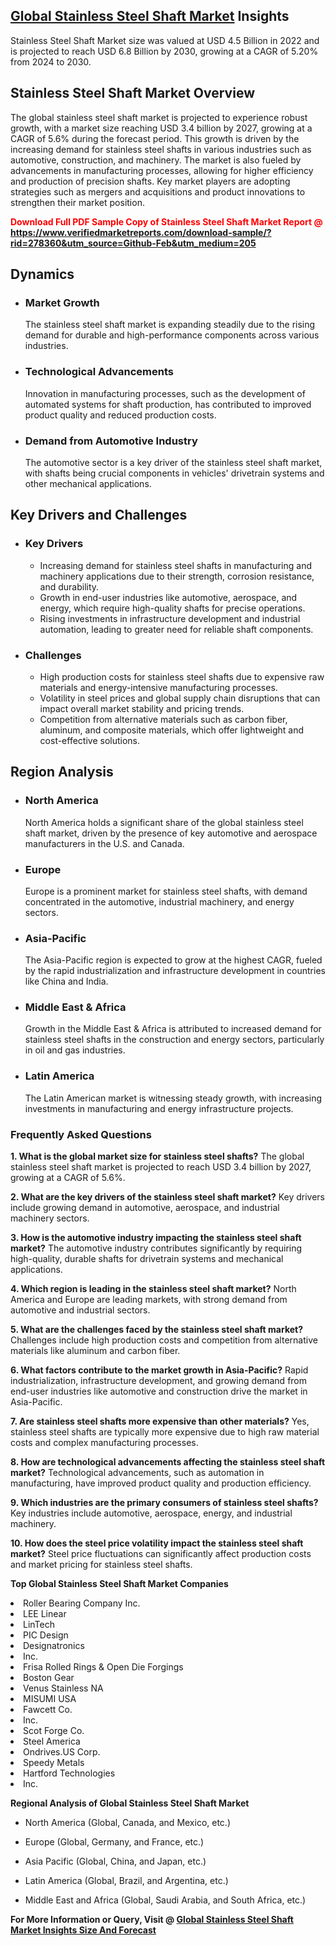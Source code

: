 <h2><a href="https://www.verifiedmarketreports.com/download-sample/?rid=278360&amp;utm_source=Github&amp;utm_medium=205" target="_blank">Global Stainless Steel Shaft Market</a> Insights</h2><p>Stainless Steel Shaft Market size was valued at USD 4.5 Billion in 2022 and is projected to reach USD 6.8 Billion by 2030, growing at a CAGR of 5.20% from 2024 to 2030.</p><p> <h2>Stainless Steel Shaft Market Overview</h2> <p>The global stainless steel shaft market is projected to experience robust growth, with a market size reaching USD 3.4 billion by 2027, growing at a CAGR of 5.6% during the forecast period. This growth is driven by the increasing demand for stainless steel shafts in various industries such as automotive, construction, and machinery. The market is also fueled by advancements in manufacturing processes, allowing for higher efficiency and production of precision shafts. Key market players are adopting strategies such as mergers and acquisitions and product innovations to strengthen their market position.</p> <p><strong><p><span class=""><span style="color: #ff0000;"><strong>Download Full PDF Sample Copy of Stainless Steel Shaft Market Report</strong> @ </span><a href="https://www.verifiedmarketreports.com/download-sample/?rid=278360&amp;utm_source=Github-Feb&amp;utm_medium=205" target="_blank">https://www.verifiedmarketreports.com/download-sample/?rid=278360&amp;utm_source=Github-Feb&amp;utm_medium=205</a></span></p></strong></p> <h2>Dynamics</h2> <ul> <li><h3>Market Growth</h3> The stainless steel shaft market is expanding steadily due to the rising demand for durable and high-performance components across various industries.</li> <li><h3>Technological Advancements</h3> Innovation in manufacturing processes, such as the development of automated systems for shaft production, has contributed to improved product quality and reduced production costs.</li> <li><h3>Demand from Automotive Industry</h3> The automotive sector is a key driver of the stainless steel shaft market, with shafts being crucial components in vehicles' drivetrain systems and other mechanical applications.</li> </ul> <h2>Key Drivers and Challenges</h2> <ul> <li><h3>Key Drivers</h3> <ul> <li>Increasing demand for stainless steel shafts in manufacturing and machinery applications due to their strength, corrosion resistance, and durability.</li> <li>Growth in end-user industries like automotive, aerospace, and energy, which require high-quality shafts for precise operations.</li> <li>Rising investments in infrastructure development and industrial automation, leading to greater need for reliable shaft components.</li> </ul> </li> <li><h3>Challenges</h3> <ul> <li>High production costs for stainless steel shafts due to expensive raw materials and energy-intensive manufacturing processes.</li> <li>Volatility in steel prices and global supply chain disruptions that can impact overall market stability and pricing trends.</li> <li>Competition from alternative materials such as carbon fiber, aluminum, and composite materials, which offer lightweight and cost-effective solutions.</li> </ul> </li> </ul> <h2>Region Analysis</h2> <ul> <li><h3>North America</h3> North America holds a significant share of the global stainless steel shaft market, driven by the presence of key automotive and aerospace manufacturers in the U.S. and Canada.</li> <li><h3>Europe</h3> Europe is a prominent market for stainless steel shafts, with demand concentrated in the automotive, industrial machinery, and energy sectors.</li> <li><h3>Asia-Pacific</h3> The Asia-Pacific region is expected to grow at the highest CAGR, fueled by the rapid industrialization and infrastructure development in countries like China and India.</li> <li><h3>Middle East & Africa</h3> Growth in the Middle East & Africa is attributed to increased demand for stainless steel shafts in the construction and energy sectors, particularly in oil and gas industries.</li> <li><h3>Latin America</h3> The Latin American market is witnessing steady growth, with increasing investments in manufacturing and energy infrastructure projects.</li> </ul> <h3>Frequently Asked Questions</h3> <p><strong>1. What is the global market size for stainless steel shafts?</strong> The global stainless steel shaft market is projected to reach USD 3.4 billion by 2027, growing at a CAGR of 5.6%.</p> <p><strong>2. What are the key drivers of the stainless steel shaft market?</strong> Key drivers include growing demand in automotive, aerospace, and industrial machinery sectors.</p> <p><strong>3. How is the automotive industry impacting the stainless steel shaft market?</strong> The automotive industry contributes significantly by requiring high-quality, durable shafts for drivetrain systems and mechanical applications.</p> <p><strong>4. Which region is leading in the stainless steel shaft market?</strong> North America and Europe are leading markets, with strong demand from automotive and industrial sectors.</p> <p><strong>5. What are the challenges faced by the stainless steel shaft market?</strong> Challenges include high production costs and competition from alternative materials like aluminum and carbon fiber.</p> <p><strong>6. What factors contribute to the market growth in Asia-Pacific?</strong> Rapid industrialization, infrastructure development, and growing demand from end-user industries like automotive and construction drive the market in Asia-Pacific.</p> <p><strong>7. Are stainless steel shafts more expensive than other materials?</strong> Yes, stainless steel shafts are typically more expensive due to high raw material costs and complex manufacturing processes.</p> <p><strong>8. How are technological advancements affecting the stainless steel shaft market?</strong> Technological advancements, such as automation in manufacturing, have improved product quality and production efficiency.</p> <p><strong>9. Which industries are the primary consumers of stainless steel shafts?</strong> Key industries include automotive, aerospace, energy, and industrial machinery.</p> <p><strong>10. How does the steel price volatility impact the stainless steel shaft market?</strong> Steel price fluctuations can significantly affect production costs and market pricing for stainless steel shafts.</p> </p><p><strong>Top Global Stainless Steel Shaft Market Companies</strong></p><div data-test-id=""><p><li>Roller Bearing Company Inc.</li><li> LEE Linear</li><li> LinTech</li><li> PIC Design</li><li> Designatronics</li><li> Inc.</li><li> Frisa Rolled Rings & Open Die Forgings</li><li> Boston Gear</li><li> Venus Stainless NA</li><li> MISUMI USA</li><li> Fawcett Co.</li><li> Inc.</li><li> Scot Forge Co.</li><li> Steel America</li><li> Ondrives.US Corp.</li><li> Speedy Metals</li><li> Hartford Technologies</li><li> Inc.</li></p><div><strong>Regional Analysis of&nbsp;Global Stainless Steel Shaft Market</strong></div><ul><li dir="ltr"><p dir="ltr">North America&nbsp;(Global, Canada, and Mexico, etc.)</p></li><li dir="ltr"><p dir="ltr">Europe (Global, Germany, and France, etc.)</p></li><li dir="ltr"><p dir="ltr">Asia Pacific&nbsp;(Global, China, and Japan, etc.)</p></li><li dir="ltr"><p dir="ltr">Latin America&nbsp;(Global, Brazil, and Argentina, etc.)</p></li><li dir="ltr">Middle East and Africa&nbsp;(Global, Saudi Arabia, and South Africa, etc.)</li></ul><p><strong>For More Information or Query, Visit @&nbsp;</strong><strong><a href="https://www.verifiedmarketreports.com/product/stainless-steel-shaft-market/?utm_source=Github&amp;utm_medium=205" target="_blank">Global Stainless Steel Shaft Market Insights Size And Forecast</a></strong></p></div>
